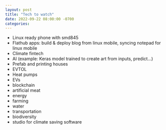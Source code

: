 ```yaml
---
layout: post
title: "Tech to watch"
date: 2022-09-22 08:00:00 -0700
categories:
---
```


- Linux ready phone with smd845
- Flathub apps: build & deploy blog from linux mobile, syncing notepad for linux mobile
- Climate fintech
- AI (example: Keras model trained to create art from inputs, predict…)
- Prefab and printing houses
- EVTOL
- Heat pumps
- EVs
- blockchain
- artificial meat
- energy
- farming
- water
- transportation
- biodiversity
- studio for climate saving software
